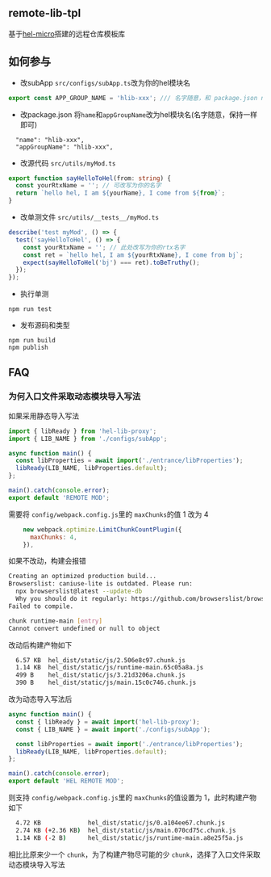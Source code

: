 ## remote-lib-tpl
基于[hel-micro](https://github.com/tnfe/hel)搭建的远程仓库模板库

## 如何参与
- 改subApp
`src/configs/subApp.ts`改为你的hel模块名
```ts
export const APP_GROUP_NAME = 'hlib-xxx'; /// 名字随意，和 package.json name 一样即可
```

- 改package.json
将`hame`和`appGroupName`改为hel模块名(名字随意，保持一样即可)
```
  "name": "hlib-xxx",
  "appGroupName": "hlib-xxx",
```

- 改源代码
`src/utils/myMod.ts`
```ts
export function sayHelloToHel(from: string) {
  const yourRtxName = ''; // 可改写为你的名字
  return `hello hel, I am ${yourName}, I come from ${from}`;
}
```

- 改单测文件
`src/utils/__tests__/myMod.ts`
```ts
describe('test myMod', () => {
  test('sayHelloToHel', () => {
    const yourRtxName = ''; // 此处改写为你的rtx名字
    const ret = `hello hel, I am ${yourRtxName}, I come from bj`;
    expect(sayHelloToHel('bj') === ret).toBeTruthy();
  });
});
```

- 执行单测
```
npm run test
```

- 发布源码和类型
```
npm run build
npm publish
```

## FAQ
### 为何入口文件采取动态模块导入写法
如果采用静态导入写法

```ts
import { libReady } from 'hel-lib-proxy';
import { LIB_NAME } from './configs/subApp';

async function main() {
  const libProperties = await import('./entrance/libProperties');
  libReady(LIB_NAME, libProperties.default);
};

main().catch(console.error);
export default 'REMOTE MOD';
```

需要将 `config/webpack.config.js`里的 `maxChunks`的值 1 改为 4
```js
    new webpack.optimize.LimitChunkCountPlugin({
      maxChunks: 4,
    }),
```
如果不改动，构建会报错

```bash
Creating an optimized production build...
Browserslist: caniuse-lite is outdated. Please run:
  npx browserslist@latest --update-db
  Why you should do it regularly: https://github.com/browserslist/browserslist#browsers-data-updating
Failed to compile.

chunk runtime-main [entry]
Cannot convert undefined or null to object
```

改动后构建产物如下

```bash
  6.57 KB  hel_dist/static/js/2.506e8c97.chunk.js
  1.14 KB  hel_dist/static/js/runtime-main.65c05a8a.js
  499 B    hel_dist/static/js/3.21d3206a.chunk.js
  390 B    hel_dist/static/js/main.15c0c746.chunk.js
```

改为动态导入写法后

```ts
async function main() {
  const { libReady } = await import('hel-lib-proxy');
  const { LIB_NAME } = await import('./configs/subApp');

  const libProperties = await import('./entrance/libProperties');
  libReady(LIB_NAME, libProperties.default);
};

main().catch(console.error);
export default 'HEL REMOTE MOD';
```

则支持 `config/webpack.config.js`里的 `maxChunks`的值设置为 1，此时构建产物如下

```bash
  4.72 KB             hel_dist/static/js/0.a104ee67.chunk.js
  2.74 KB (+2.36 KB)  hel_dist/static/js/main.070cd75c.chunk.js
  1.14 KB (-2 B)      hel_dist/static/js/runtime-main.a8e25f5a.js
```

相比比原来少一个 `chunk`，为了构建产物尽可能的少 `chunk`，选择了入口文件采取动态模块导入写法
